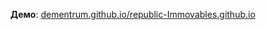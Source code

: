 **Демо**: [dementrum.github.io/republic-Immovables.github.io](https://dementrum.github.io/republic-Immovables.github.io/build/index.html)
